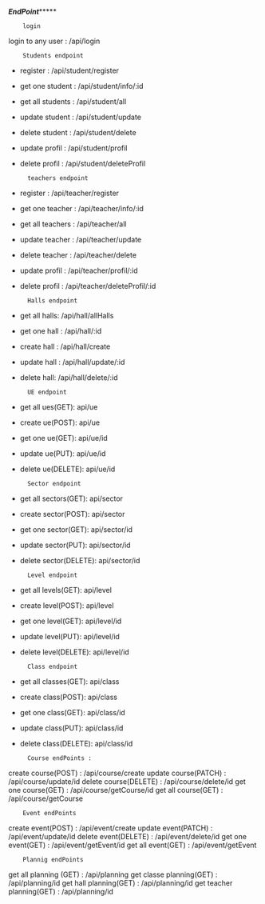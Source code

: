 ***********************EndPoint****************************
        

        login
login to any user : /api/login 

        Students endpoint
+ register : /api/student/register
+ get one student : /api/student/info/:id
+ get all students : /api/student/all
+ update student : /api/student/update
+ delete student : /api/student/delete
+ update profil : /api/student/profil
+ delete profil : /api/student/deleteProfil

        teachers endpoint
+ register : /api/teacher/register
+ get one teacher : /api/teacher/info/:id
+ get all teachers : /api/teacher/all
+ update teacher : /api/teacher/update
+ delete teacher : /api/teacher/delete
+ update profil : /api/teacher/profil/:id
+ delete profil : /api/teacher/deleteProfil/:id

        Halls endpoint
+ get all halls: /api/hall/allHalls
+ get one hall : /api/hall/:id
+ create hall : /api/hall/create
+ update hall : /api/hall/update/:id
+ delete hall: /api/hall/delete/:id
  
        UE endpoint

+ get all ues(GET): api/ue
+ create ue(POST): api/ue
+ get one ue(GET): api/ue/id
+ update ue(PUT): api/ue/id
+ delete ue(DELETE): api/ue/id

        Sector endpoint
+ get all sectors(GET): api/sector
+ create sector(POST): api/sector
+ get one sector(GET): api/sector/id
+ update sector(PUT): api/sector/id
+ delete sector(DELETE): api/sector/id

        Level endpoint
+ get all levels(GET): api/level
+ create level(POST): api/level
+ get one level(GET): api/level/id
+ update level(PUT): api/level/id
+ delete level(DELETE): api/level/id

        Class endpoint
+ get all classes(GET): api/class
+ create class(POST): api/class
+ get one class(GET): api/class/id
+ update class(PUT): api/class/id
+ delete class(DELETE): api/class/id


        Course endPoints : 
create course(POST) : /api/course/create
update course(PATCH) : /api/course/update/id
delete course(DELETE) : /api/course/delete/id
get one course(GET) : /api/course/getCourse/id
get all course(GET) : /api/course/getCourse

        Event endPoints

create event(POST) : /api/event/create
update event(PATCH) : /api/event/update/id
delete event(DELETE) : /api/event/delete/id
get one event(GET) : /api/event/getEvent/id
get all event(GET) : /api/event/getEvent

        Plannig endPoints
get all planning (GET) : /api/planning
get classe planning(GET) : /api/planning/id
get hall planning(GET) : /api/planning/id
get teacher planning(GET) : /api/planning/id

